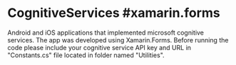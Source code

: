 # CognitiveServices #xamarin.forms
Android and iOS applications that implemented microsoft cognitive services. The app was developed using Xamarin.Forms.
Before running the code please include your cognitive service API key and URL in "Constants.cs" file located in folder named "Utilities".
